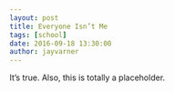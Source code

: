 ```yaml
---
layout: post
title: Everyone Isn’t Me
tags: [school]
date: 2016-09-18 13:30:00
author: jayvarner
---
```

It’s true. Also, this is totally a placeholder.